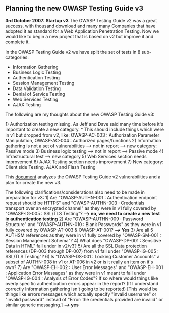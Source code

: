 ## Planning the new OWASP Testing Guide v3

**3rd October 2007: Startup v3**
The OWASP Testing Guide v2 was a great success, with thousand download
and many many Companies that have adopted it as standard for a Web
Application Penetration Testing.
Now we would like to begin a new project that is based on v2 but improve
it and complete it.

In the OWASP Testing Guide v2 we have split the set of tests in 8
sub-categories:

  - Information Gathering
  - Business Logic Testing
  - Authentication Testing
  - Session Management Testing
  - Data Validation Testing
  - Denial of Service Testing
  - Web Services Testing
  - AJAX Testing

The following are my thoughts about the new OWASP Testing Guide v3:

1\) Authorization testing missing. As Jeff and Dave said many time
before it's important to create a new category.
\* This should include things which were in v1 but dropped from v2,
like: OWASP-AC-003 : Authorization Parameter Manipulation, OWASP-AC-004
: Authorized pages/functions 2) Information gathering is not a set of
vulnerabilities --\> not in report --\> new category: Passive mode
3\) Business logic testing --\> not in report --\> Passive mode
4\) Infrastructural test --\> new category
5\) Web Services section needs improvement
6\) AJAX Testing section needs improvement
7\) New category: Client side Testing. AJAX and Flash Testing

This [document](http://www.owasp.org/index.php/Image:Planning_OTGv3.doc)
analyzes the OWASP Testing Guide v2 vulnerabilities and a plan for
create the new v3.

The following clarifications/considerations also need to be made in
preparation for v3:
1\) Are "OWASP-AUTHN-001 : Authentication endpoint request should be
HTTPS" and "OWASP-AUTHN-003 : Credentials transport over an encrypted
channel" as they were in v1 fully covered by "OWASP-IG-005 : SSL/TLS
Testing"? **--\> no, we need to create a new test in authentication
testing**
2\) Are "OWASP-AUTHN-009 : Password Structure" and "OWASP-AUTHN-010 :
Blank Passwords" as they were in v1 fully covered by OWASP-AT-003 &
OWASP-AT-001? **--\> Yes**
3\) Are all 5 AUTHSM references as they were in v1 fully covered by
"OWASP-SM-001 : Session Management Schema"?
4\) What does "OWASP-DP-001 : Sensitive Data in HTML" fall under in
v2/v3?
5\) Are all the SSL Data protection references (DP-003 through DP-007)
from v1 fall under "OWASP-IG-005 : SSL/TLS Testing"?
6\) Is "OWASP-DS-001 : Locking Customer Accounts" a subset of AUTHN-008
in v1 or AT-006 in v2 or is it really an item on it's own?
7\) Are "OWASP-EH-002 : User Error Messages" and "OWASP-EH-001 :
Application Error Messages" as they were in v1 meant to fall under
"OWASP-IG-004 : Analysis of Error Codes"? If so where would things like
overly specific authentication errors appear in the report? (If I
understand correctly Information gathering isn't going to be reported)
\[This would be things like errors messages which actually specify
"invalid username" or "invalid password" instead of "Error: the
credentials provided are invalid" or similar generic messaging.\] **--\>
yes**